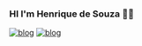 ### HI I'm Henrique de Souza 🙋‍♂️

[![blog](https://img.shields.io/badge/LinkedIn-0077B5?style=for-the-badge&logo=linkedin&logoColor=white)](https://www.linkedin.com/in/fabihenriquesouza/) 
[![blog](https://img.shields.io/badge/Gmail-D14836?style=for-the-badge&logo=gmail&logoColor=white)](mailto:henrysouza@alu.ufc.br?Subject=Hello%2C%20I%20saw%20u%20on%20Github%21) 
